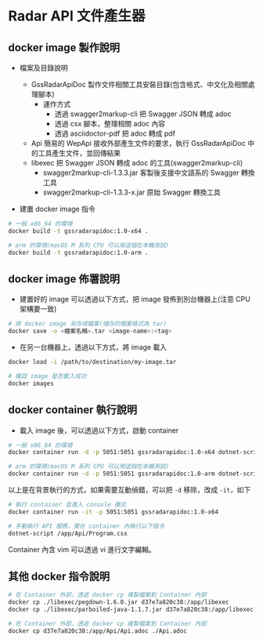 ﻿# Radar API 文件產生器

## docker image 製作說明

- 檔案及目錄說明
  - GssRadarApiDoc 製作文件相關工具安裝目錄(包含格式、中文化及相關處理腳本)
    - 運作方式
      - 透過 swagger2markup-cli 把 Swagger JSON 轉成 adoc
      - 透過 csx 腳本，整理相關 adoc 內容
      - 透過 asciidoctor-pdf 把 adoc 轉成 pdf
  - Api 簡易的 WepApi 接收外部產生文件的要求，執行 GssRadarApiDoc 中的工具產生文件，並回傳結果
  - libexec 把 Swagger JSON 轉成 adoc 的工具(swagger2markup-cli)
    - swagger2markup-cli-1.3.3.jar 客製後支援中文語系的 Swagger 轉換工具
    - swagger2markup-cli-1.3.3-x.jar 原始 Swagger 轉換工具

- 建置 docker image 指令

```bash
# 一般 x86_64 的環境 
docker build -t gssradarapidoc:1.0-x64 .

# arm 的環境(macOS M 系列 CPU 可以用這個在本機測試)
docker build -t gssradarapidoc:1.0-arm .
```

## docker image 佈署說明

- 建置好的 image 可以透過以下方式，把 image 發佈到別台機器上(注意 CPU 架構要一致)

```bash
# 將 docker image 另存成檔案(儲存的檔案格式為 tar)
docker save -o <檔案名稱>.tar <image-name>:<tag>
```

- 在另一台機器上，透過以下方式，將 image 載入

```bash
docker load -i /path/to/destination/my-image.tar

# 確認 image 是否載入成功
docker images
```

## docker container 執行說明

- 載入 image 後，可以透過以下方式，啟動 container

```bash
# 一般 x86_64 的環境
docker container run -d -p 5051:5051 gssradarapidoc:1.0-x64 dotnet-script /app/Api/Program.csx

# arm 的環境(macOS M 系列 CPU 可以用這個在本機測試)
docker container run -d -p 5051:5051 gssradarapidoc:1.0-arm dotnet-script /app/Api/Program.csx
```

以上是在背景執行的方式，如果需要互動偵錯，可以把 `-d` 移除，改成 `-it`，如下

```bash
# 執行 container 並進入 console 模式
docker container run -it -p 5051:5051 gssradarapidoc:1.0-x64

# 手動執行 API 服務，需在 container 內執行以下指令
dotnet-script /app/Api/Program.csx
```

Container 內含 vim 可以透過 vi 進行文字編輯。

## 其他 docker 指令說明

```bash
# 在 Container 外部，透過 docker cp 複製檔案到 Container 內部
docker cp ./libexec/pegdown-1.6.0.jar d37e7a820c38:/app/libexec
docker cp ./libexec/parboiled-java-1.1.7.jar d37e7a820c38:/app/libexec

# 在 Container 外部，透過 docker cp 複製檔案到 Container 內部
docker cp d37e7a820c38:/app/Api/Api.adoc ./Api.adoc

```
